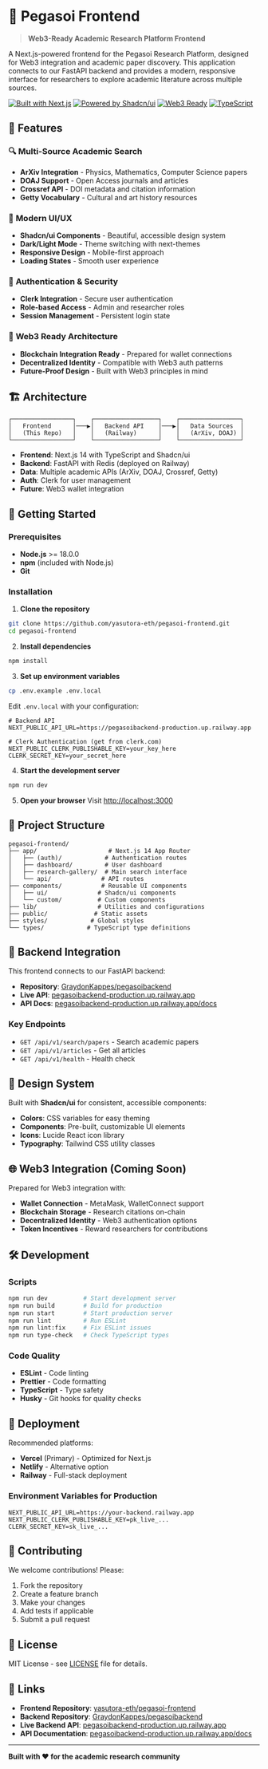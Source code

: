 # 🧬 Pegasoi Frontend

> **Web3-Ready Academic Research Platform Frontend**

A Next.js-powered frontend for the Pegasoi Research Platform, designed for Web3 integration and academic paper discovery. This application connects to our FastAPI backend and provides a modern, responsive interface for researchers to explore academic literature across multiple sources.

[![Built with Next.js](https://img.shields.io/badge/Next.js-14.2-black?logo=next.js)](https://nextjs.org/)
[![Powered by Shadcn/ui](https://img.shields.io/badge/shadcn%2Fui-Latest-blue)](https://ui.shadcn.com/)
[![Web3 Ready](https://img.shields.io/badge/Web3-Ready-orange)](https://web3.org/)
[![TypeScript](https://img.shields.io/badge/TypeScript-5.5-blue?logo=typescript)](https://www.typescriptlang.org/)

## 🌟 Features

### 🔍 **Multi-Source Academic Search**

- **ArXiv Integration** - Physics, Mathematics, Computer Science papers
- **DOAJ Support** - Open Access journals and articles
- **Crossref API** - DOI metadata and citation information
- **Getty Vocabulary** - Cultural and art history resources

### 🎨 **Modern UI/UX**

- **Shadcn/ui Components** - Beautiful, accessible design system
- **Dark/Light Mode** - Theme switching with next-themes
- **Responsive Design** - Mobile-first approach
- **Loading States** - Smooth user experience

### 🔐 **Authentication & Security**

- **Clerk Integration** - Secure user authentication
- **Role-based Access** - Admin and researcher roles
- **Session Management** - Persistent login state

### 🚀 **Web3 Ready Architecture**

- **Blockchain Integration Ready** - Prepared for wallet connections
- **Decentralized Identity** - Compatible with Web3 auth patterns
- **Future-Proof Design** - Built with Web3 principles in mind

## 🏗️ **Architecture**

```
┌─────────────────┐    ┌──────────────────┐    ┌─────────────────┐
│   Frontend      │───▶│   Backend API    │───▶│   Data Sources  │
│   (This Repo)   │    │   (Railway)      │    │   (ArXiv, DOAJ) │
└─────────────────┘    └──────────────────┘    └─────────────────┘
```

- **Frontend**: Next.js 14 with TypeScript and Shadcn/ui
- **Backend**: FastAPI with Redis (deployed on Railway)
- **Data**: Multiple academic APIs (ArXiv, DOAJ, Crossref, Getty)
- **Auth**: Clerk for user management
- **Future**: Web3 wallet integration

## 🚀 **Getting Started**

### Prerequisites

- **Node.js** >= 18.0.0
- **npm** (included with Node.js)
- **Git**

### Installation

1. **Clone the repository**

```bash
git clone https://github.com/yasutora-eth/pegasoi-frontend.git
cd pegasoi-frontend
```

2. **Install dependencies**

```bash
npm install
```

3. **Set up environment variables**

```bash
cp .env.example .env.local
```

Edit `.env.local` with your configuration:

```env
# Backend API
NEXT_PUBLIC_API_URL=https://pegasoibackend-production.up.railway.app

# Clerk Authentication (get from clerk.com)
NEXT_PUBLIC_CLERK_PUBLISHABLE_KEY=your_key_here
CLERK_SECRET_KEY=your_secret_here
```

4. **Start the development server**

```bash
npm run dev
```

5. **Open your browser**
   Visit [http://localhost:3000](http://localhost:3000)

## 📁 **Project Structure**

```
pegasoi-frontend/
├── app/                    # Next.js 14 App Router
│   ├── (auth)/            # Authentication routes
│   ├── dashboard/         # User dashboard
│   ├── research-gallery/  # Main search interface
│   └── api/              # API routes
├── components/           # Reusable UI components
│   ├── ui/              # Shadcn/ui components
│   └── custom/          # Custom components
├── lib/                 # Utilities and configurations
├── public/             # Static assets
├── styles/            # Global styles
└── types/            # TypeScript type definitions
```

## 🔗 **Backend Integration**

This frontend connects to our FastAPI backend:

- **Repository**: [GraydonKappes/pegasoibackend](https://github.com/GraydonKappes/pegasoibackend)
- **Live API**: [pegasoibackend-production.up.railway.app](https://pegasoibackend-production.up.railway.app)
- **API Docs**: [pegasoibackend-production.up.railway.app/docs](https://pegasoibackend-production.up.railway.app/docs)

### Key Endpoints

- `GET /api/v1/search/papers` - Search academic papers
- `GET /api/v1/articles` - Get all articles
- `GET /api/v1/health` - Health check

## 🎨 **Design System**

Built with **Shadcn/ui** for consistent, accessible components:

- **Colors**: CSS variables for easy theming
- **Components**: Pre-built, customizable UI elements
- **Icons**: Lucide React icon library
- **Typography**: Tailwind CSS utility classes

## 🌐 **Web3 Integration (Coming Soon)**

Prepared for Web3 integration with:

- **Wallet Connection** - MetaMask, WalletConnect support
- **Blockchain Storage** - Research citations on-chain
- **Decentralized Identity** - Web3 authentication options
- **Token Incentives** - Reward researchers for contributions

## 🛠️ **Development**

### Scripts

```bash
npm run dev          # Start development server
npm run build        # Build for production
npm run start        # Start production server
npm run lint         # Run ESLint
npm run lint:fix     # Fix ESLint issues
npm run type-check   # Check TypeScript types
```

### Code Quality

- **ESLint** - Code linting
- **Prettier** - Code formatting
- **TypeScript** - Type safety
- **Husky** - Git hooks for quality checks

## 🚀 **Deployment**

Recommended platforms:

- **Vercel** (Primary) - Optimized for Next.js
- **Netlify** - Alternative option
- **Railway** - Full-stack deployment

### Environment Variables for Production

```env
NEXT_PUBLIC_API_URL=https://your-backend.railway.app
NEXT_PUBLIC_CLERK_PUBLISHABLE_KEY=pk_live_...
CLERK_SECRET_KEY=sk_live_...
```

## 🤝 **Contributing**

We welcome contributions! Please:

1. Fork the repository
2. Create a feature branch
3. Make your changes
4. Add tests if applicable
5. Submit a pull request

## 📝 **License**

MIT License - see [LICENSE](LICENSE) file for details.

## 🔗 **Links**

- **Frontend Repository**: [yasutora-eth/pegasoi-frontend](https://github.com/yasutora-eth/pegasoi-frontend)
- **Backend Repository**: [GraydonKappes/pegasoibackend](https://github.com/GraydonKappes/pegasoibackend)
- **Live Backend API**: [pegasoibackend-production.up.railway.app](https://pegasoibackend-production.up.railway.app)
- **API Documentation**: [pegasoibackend-production.up.railway.app/docs](https://pegasoibackend-production.up.railway.app/docs)

---

**Built with ❤️ for the academic research community**
